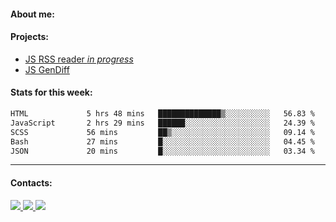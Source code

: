 #### About me:

#### Projects:
- [JS RSS reader *in progress*](https://github.com/GKoil/frontend-project-lvl3)
- [JS GenDiff](https://github.com/GKoil/GenDiff)

#### Stats for this week:
<!--START_SECTION:waka-->

```txt
HTML             5 hrs 48 mins   ██████████████▒░░░░░░░░░░   56.83 %
JavaScript       2 hrs 29 mins   ██████░░░░░░░░░░░░░░░░░░░   24.39 %
SCSS             56 mins         ██▒░░░░░░░░░░░░░░░░░░░░░░   09.14 %
Bash             27 mins         █░░░░░░░░░░░░░░░░░░░░░░░░   04.45 %
JSON             20 mins         █░░░░░░░░░░░░░░░░░░░░░░░░   03.34 %
```

<!--END_SECTION:waka-->
---
#### Contacts:

<a target='_blank' title='LinkedIn' href="https://www.linkedin.com/in/gkoil/">
  <img src="https://img.shields.io/badge/LinkedIn-0077B5?style=for-the-badge&logo=linkedin&logoColor=white" />
</a>
<a target='_blank' title='Telegram' href="https://t.me/gkoil">
  <img src="https://img.shields.io/badge/Telegram-2CA5E0?style=for-the-badge&logo=telegram&logoColor=white" />
</a>
<a target='_blank' title='Gmail' href="mailto: gk.grigorev@gmail.com">
  <img src="https://img.shields.io/badge/Gmail-D14836?style=for-the-badge&logo=gmail&logoColor=white" />
</a>

